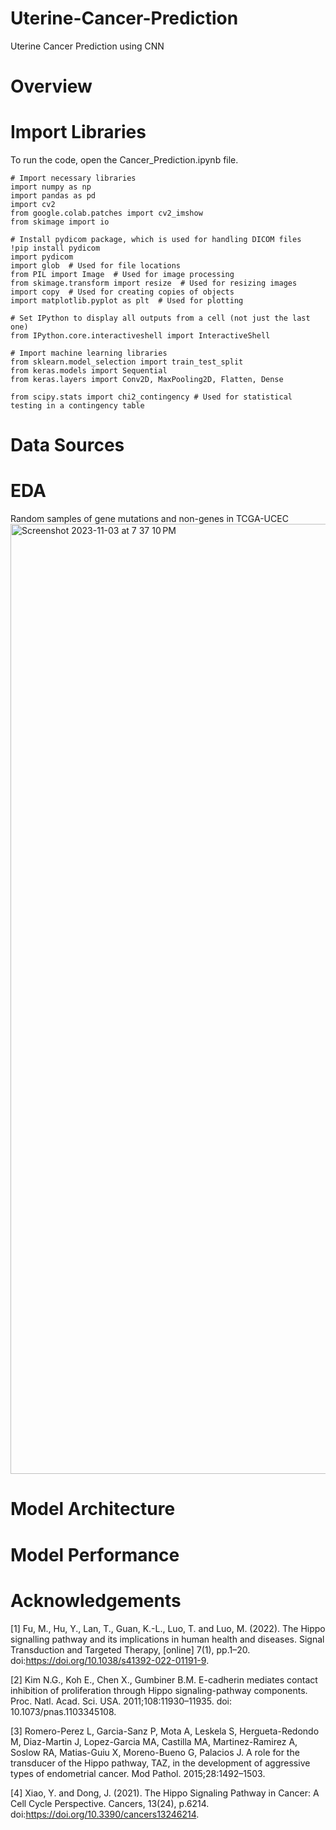 # Uterine-Cancer-Prediction
Uterine Cancer Prediction using CNN
# Overview
# Import Libraries
To run the code, open the Cancer_Prediction.ipynb file.
```
# Import necessary libraries
import numpy as np
import pandas as pd
import cv2
from google.colab.patches import cv2_imshow
from skimage import io

# Install pydicom package, which is used for handling DICOM files
!pip install pydicom
import pydicom
import glob  # Used for file locations
from PIL import Image  # Used for image processing
from skimage.transform import resize  # Used for resizing images
import copy  # Used for creating copies of objects
import matplotlib.pyplot as plt  # Used for plotting

# Set IPython to display all outputs from a cell (not just the last one)
from IPython.core.interactiveshell import InteractiveShell

# Import machine learning libraries
from sklearn.model_selection import train_test_split
from keras.models import Sequential
from keras.layers import Conv2D, MaxPooling2D, Flatten, Dense

from scipy.stats import chi2_contingency # Used for statistical testing in a contingency table
```
# Data Sources
# EDA
Random samples of gene mutations and non-genes in TCGA-UCEC
<img width="1520" alt="Screenshot 2023-11-03 at 7 37 10 PM" src="https://github.com/wendyhv/Cancer-Prediction-using-Convolutional-Neural-Network/assets/149440642/7e8302b2-d96a-44cd-b6f7-f86d35c35ff4">
# Model Architecture
# Model Performance
# Acknowledgements
[1] Fu, M., Hu, Y., Lan, T., Guan, K.-L., Luo, T. and Luo, M. (2022). The Hippo signalling pathway and its implications in human health and diseases. Signal Transduction and Targeted Therapy, [online] 7(1), pp.1–20. doi:https://doi.org/10.1038/s41392-022-01191-9.

[2] Kim N.G., Koh E., Chen X., Gumbiner B.M. E-cadherin mediates contact inhibition of proliferation through Hippo signaling-pathway components. Proc. Natl. Acad. Sci. USA. 2011;108:11930–11935. doi: 10.1073/pnas.1103345108.

[3] Romero-Perez L, Garcia-Sanz P, Mota A, Leskela S, Hergueta-Redondo M, Diaz-Martin J, Lopez-Garcia MA, Castilla MA, Martinez-Ramirez A, Soslow RA, Matias-Guiu X, Moreno-Bueno G, Palacios J. A role for the transducer of the Hippo pathway, TAZ, in the development of aggressive types of endometrial cancer. Mod Pathol. 2015;28:1492–1503.

[4] Xiao, Y. and Dong, J. (2021). The Hippo Signaling Pathway in Cancer: A Cell Cycle Perspective. Cancers, 13(24), p.6214. doi:https://doi.org/10.3390/cancers13246214.
